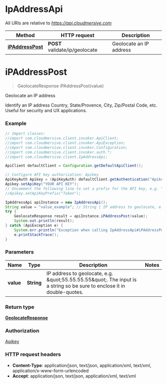 # IpAddressApi

All URIs are relative to *https://api.cloudmersive.com*

Method | HTTP request | Description
------------- | ------------- | -------------
[**iPAddressPost**](IpAddressApi.md#iPAddressPost) | **POST** validate/ip/geolocate | Geolocate an IP address


<a name="iPAddressPost"></a>
# **iPAddressPost**
> GeolocateResponse iPAddressPost(value)

Geolocate an IP address

Identify an IP address Country, State/Provence, City, Zip/Postal Code, etc.  Useful for security and UX applications.

### Example
```java
// Import classes:
//import com.cloudmersive.client.invoker.ApiClient;
//import com.cloudmersive.client.invoker.ApiException;
//import com.cloudmersive.client.invoker.Configuration;
//import com.cloudmersive.client.invoker.auth.*;
//import com.cloudmersive.client.IpAddressApi;

ApiClient defaultClient = Configuration.getDefaultApiClient();

// Configure API key authorization: Apikey
ApiKeyAuth Apikey = (ApiKeyAuth) defaultClient.getAuthentication("Apikey");
Apikey.setApiKey("YOUR API KEY");
// Uncomment the following line to set a prefix for the API key, e.g. "Token" (defaults to null)
//Apikey.setApiKeyPrefix("Token");

IpAddressApi apiInstance = new IpAddressApi();
String value = "value_example"; // String | IP address to geolocate, e.g. \"55.55.55.55\".  The input is a string so be sure to enclose it in double-quotes.
try {
    GeolocateResponse result = apiInstance.iPAddressPost(value);
    System.out.println(result);
} catch (ApiException e) {
    System.err.println("Exception when calling IpAddressApi#iPAddressPost");
    e.printStackTrace();
}
```

### Parameters

Name | Type | Description  | Notes
------------- | ------------- | ------------- | -------------
 **value** | **String**| IP address to geolocate, e.g. \&quot;55.55.55.55\&quot;.  The input is a string so be sure to enclose it in double-quotes. |

### Return type

[**GeolocateResponse**](GeolocateResponse.md)

### Authorization

[Apikey](../README.md#Apikey)

### HTTP request headers

 - **Content-Type**: application/json, text/json, application/xml, text/xml, application/x-www-form-urlencoded
 - **Accept**: application/json, text/json, application/xml, text/xml

